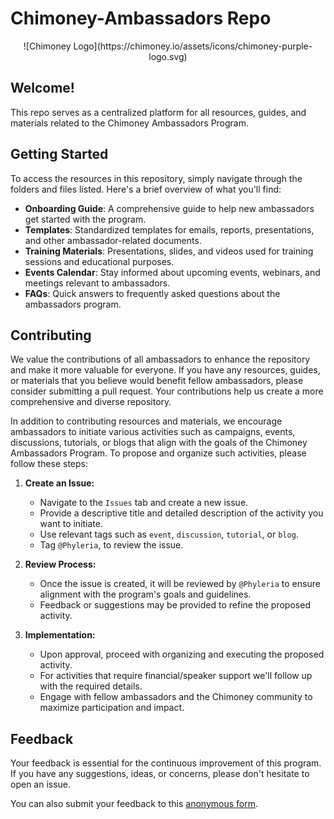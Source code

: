 # Chimoney-Ambassadors Repo

<div style="text-align:center">
![Chimoney Logo](https://chimoney.io/assets/icons/chimoney-purple-logo.svg)
</div>

## Welcome!

This repo serves as a centralized platform for all resources, guides, and materials related to the Chimoney Ambassadors Program. 

## Getting Started

To access the resources in this repository, simply navigate through the folders and files listed. Here's a brief overview of what you'll find:

- **Onboarding Guide**: A comprehensive guide to help new ambassadors get started with the program.
- **Templates**: Standardized templates for emails, reports, presentations, and other ambassador-related documents.
- **Training Materials**: Presentations, slides, and videos used for training sessions and educational purposes.
- **Events Calendar**: Stay informed about upcoming events, webinars, and meetings relevant to ambassadors.
- **FAQs**: Quick answers to frequently asked questions about the ambassadors program.

## Contributing

We value the contributions of all ambassadors to enhance the repository and make it more valuable for everyone. If you have any resources, guides, or materials that you believe would benefit fellow ambassadors, please consider submitting a pull request. Your contributions help us create a more comprehensive and diverse repository.

In addition to contributing resources and materials, we encourage ambassadors to initiate various activities such as campaigns, events, discussions, tutorials, or blogs that align with the goals of the Chimoney Ambassadors Program. To propose and organize such activities, please follow these steps:

1. **Create an Issue:** 
   - Navigate to the `Issues` tab and create a new issue.
   - Provide a descriptive title and detailed description of the activity you want to initiate.
   - Use relevant tags such as `event`, `discussion`, `tutorial`, or `blog`.
   - Tag `@Phyleria`, to review the issue.

2. **Review Process:**
   - Once the issue is created, it will be reviewed by `@Phyleria` to ensure alignment with the program's goals and guidelines.
   - Feedback or suggestions may be provided to refine the proposed activity.

3. **Implementation:**
   - Upon approval, proceed with organizing and executing the proposed activity.
   - For activities that require financial/speaker support we'll follow up with the required details.
   - Engage with fellow ambassadors and the Chimoney community to maximize participation and impact.

## Feedback

Your feedback is essential for the continuous improvement of this program. If you have any suggestions, ideas, or concerns, please don't hesitate to open an issue. 

You can also submit your feedback to this [anonymous form](https://forms.gle/wEviLeD2VskozTmB8).


